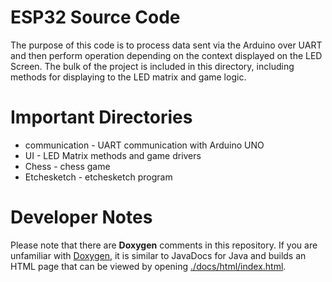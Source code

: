 # ESP32 Source Code
The purpose of this code is to process data sent via the Arduino over UART and then perform operation depending on the context displayed on the LED Screen.
The bulk of the project is included in this directory, including methods for displaying to the LED matrix and game logic. 

# Important Directories 
- communication - UART communication with Arduino UNO
- UI - LED Matrix methods and game drivers
- Chess - chess game
- Etchesketch - etchesketch program

# Developer Notes
Please note that there are **Doxygen** comments in this repository. If you are unfamiliar with [Doxygen](https://doxygen.nl/), it is similar to JavaDocs for Java and builds an HTML page that can be viewed by opening [./docs/html/index.html](). 